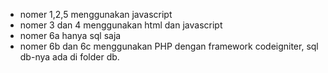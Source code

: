 - nomer 1,2,5 menggunakan javascript
- nomer 3 dan 4 menggunakan html dan javascript
- nomer 6a hanya sql saja
- nomer 6b dan 6c menggunakan PHP dengan framework codeigniter, sql db-nya ada di folder db.